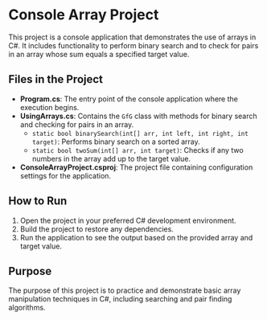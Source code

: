 # Console Array Project

This project is a console application that demonstrates the use of arrays in C#. It includes functionality to perform binary search and to check for pairs in an array whose sum equals a specified target value.

## Files in the Project

- **Program.cs**: The entry point of the console application where the execution begins.
- **UsingArrays.cs**: Contains the `GfG` class with methods for binary search and checking for pairs in an array.
  - `static bool binarySearch(int[] arr, int left, int right, int target)`: Performs binary search on a sorted array.
  - `static bool twoSum(int[] arr, int target)`: Checks if any two numbers in the array add up to the target value.
- **ConsoleArrayProject.csproj**: The project file containing configuration settings for the application.

## How to Run

1. Open the project in your preferred C# development environment.
2. Build the project to restore any dependencies.
3. Run the application to see the output based on the provided array and target value.

## Purpose

The purpose of this project is to practice and demonstrate basic array manipulation techniques in C#, including searching and pair finding algorithms.